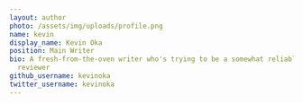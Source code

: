 ```yaml
---
layout: author
photo: /assets/img/uploads/profile.png
name: kevin
display_name: Kevin Oka
position: Main Writer
bio: A fresh-from-the-oven writer who's trying to be a somewhat reliable movie
  reviewer
github_username: kevinoka
twitter_username: kevinoka
---
```


